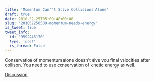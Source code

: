 ```yaml
---
title: 'Momentum Can''t Solve Collisions Alone'
draft: true
date: 2010-02-25T05:09:48+00:00
slug: '201002250509-momentum-needs-energy'
is_tweet: true
tweet_info:
  id: '9592746170'
  type: 'post'
  is_thread: False
---
```




Conservation of momentum alone doesn't give you final velocities after collison. You need to use conservation of kinetic energy as well.

[Discussion](https://x.com/sytelus/status/9592746170)
